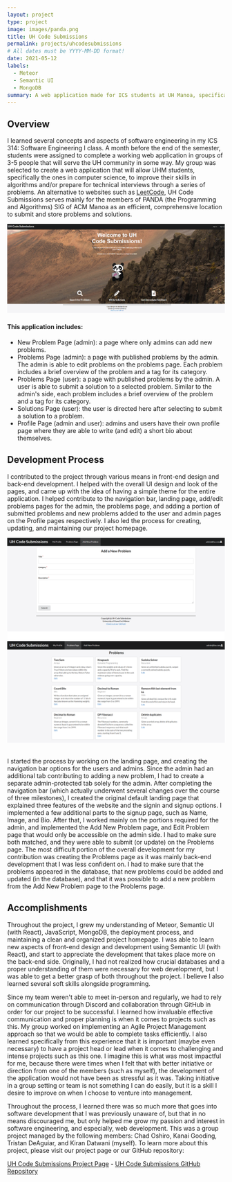```yaml
---
layout: project
type: project
image: images/panda.png
title: UH Code Submissions
permalink: projects/uhcodesubmissions
# All dates must be YYYY-MM-DD format!
date: 2021-05-12
labels:
  - Meteor
  - Semantic UI
  - MongoDB
summary: A web application made for ICS students at UH Manoa, specifically members of the Programming and Algorithms (PANDA) SIG of ACM Manoa, to assist them in solving problems and storing solutions.
---
```


## Overview

I learned several concepts and aspects of software engineering in my ICS 314: Software Engineering I class. A month before the end of the semester, students were assigned to complete a working web application in groups of 3-5 people that will serve the UH community in some way. My group was selected to create a web application that will allow UHM students, specifically the ones in computer science, to improve their skills in algorithms and/or prepare for technical interviews through a series of problems. An alternative to websites such as <a href="https://leetcode.com/">LeetCode</a>, UH Code Submissions serves mainly for the members of PANDA (the Programming and Algorithms) SIG of ACM Manoa as an efficient, comprehensive location to submit and store problems and solutions.

<img class="ui rounded image" src="../images/uhcode.png">

#### This application includes:
- New Problem Page (admin): a page where only admins can add new problems.
- Problems Page (admin): a page with published problems by the admin. The admin is able to edit problems on the problems page. Each problem includes a brief overview of the problem and a tag for its category.
- Problems Page (user): a page with published problems by the admin. A user is able to submit a solution to a selected problem. Similar to the admin's side, each problem includes a brief overview of the problem and a tag for its category.
- Solutions Page (user): the user is directed here after selecting to submit a solution to a problem.
- Profile Page (admin and user): admins and users have their own profile page where they are able to write (and edit) a short bio about themselves.

## Development Process

I contributed to the project through various means in front-end design and back-end development. I helped with the overall UI design and look of the pages, and came up with the idea of having a simple theme for the entire application. I helped contribute to the navigation bar, landing page, add/edit problems pages for the admin, the problems page, and adding a portion of submitted problems and new problems added to the user and admin pages on the Profile pages respectively. I also led the process for creating, updating, and maintaining our project homepage.

<div class="ui two column grid">
  <div class="column">
    <div class="ui segment"><img class="ui large image" alt="uhcode-new" src="../images/new.png"></div>
  </div>
  <div class="column">
    <div class="ui segment"><img class="ui large image" alt="uhcode-problems" src="../images/page.png"></div>
  </div>
</div>

<br>

I started the process by working on the landing page, and creating the navigation bar options for the users and admins. Since the admin had an additional tab contributing to adding a new problem, I had to create a separate admin-protected tab solely for the admin. After completing the navigation bar (which actually underwent several changes over the course of three milestones), I created the original default landing page that explained three features of the website and the signin and signup options. I implemented a few additional parts to the signup page, such as Name, Image, and Bio. After that, I worked mainly on the portions required for the admin, and implemented the Add New Problem page, and Edit Problem page that would only be accessible on the admin side. I had to make sure both matched, and they were able to submit (or update) on the Problems page. The most difficult portion of the overall development for my contribution was creating the Problems page as it was mainly back-end development that I was less confident on. I had to make sure that the problems appeared in the database, that new problems could be added and updated (in the database), and that it was possible to add a new problem from the Add New Problem page to the Problems page.

## Accomplishments

Throughout the project, I grew my understanding of Meteor, Semantic UI (with React), JavaScript, MongoDB, the deployment process, and maintaining a clean and organized project homepage. I was able to learn new aspects of front-end design and development using Semantic UI (with React), and start to appreciate the development that takes place more on the back-end side. Originally, I had not realized how crucial databases and a proper understanding of them were necessary for web development, but I was able to get a better grasp of both throughout the project. I believe I also learned several soft skills alongside programming.

Since my team weren't able to meet in-person and regularly, we had to rely on communication through Discord and collaboration through GitHub in order for our project to be successful. I learned how invaluable effective communication and proper planning is when it comes to projects such as this. My group worked on implementing an Agile Project Management approach so that we would be able to complete tasks efficiently. I also learned specifically from this experience that it is important (maybe even necessary) to have a project head or lead when it comes to challenging and intense projects such as this one. I imagine this is what was most impactful for me, because there were times when I felt that with better initiative or direction from one of the members (such as myself), the development of the application would not have been as stressful as it was. Taking initiative in a group setting or team is not something I can do easily, but it is a skill I desire to improve on when I choose to venture into management.

Throughout the process, I learned there was so much more that goes into software development that I was previously unaware of, but that in no means discouraged me, but only helped me grow my passion and interest in software engineering, and especially, web development. This was a group project managed by the following members: Chad Oshiro, Kanai Gooding, Tristan DeAguiar, and Kiran Datwani (myself). To learn more about this project, please visit our project page or our GitHub repository:

<a href="https://uh-code-submissions.github.io/"><i class="large github icon"></i>UH Code Submissions Project Page</a> - <a href="https://github.com/uh-code-submissions"><i class="large github icon"></i>UH Code Submissions GitHub Repository</a>
